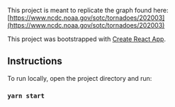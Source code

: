 This project is meant to replicate the graph found here: [https://www.ncdc.noaa.gov/sotc/tornadoes/202003](https://www.ncdc.noaa.gov/sotc/tornadoes/202003)

This project was bootstrapped with [Create React App](https://github.com/facebook/create-react-app).

## Instructions

To run locally, open the project directory and run:

### `yarn start`

